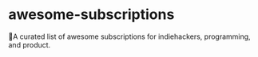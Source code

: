 # awesome-subscriptions
🎉A curated list of awesome subscriptions for indiehackers, programming, and product.
